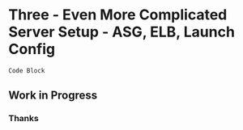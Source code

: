 # Three - Even More Complicated Server Setup - ASG, ELB, Launch Config

    Code Block

## Work in Progress

### Thanks